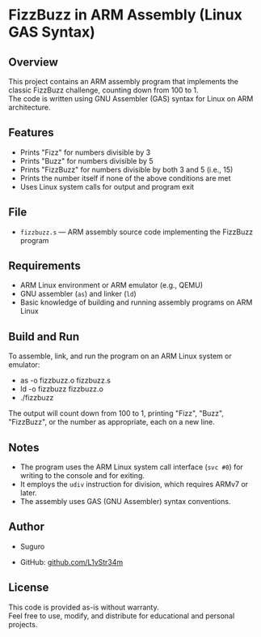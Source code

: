 # FizzBuzz in ARM Assembly (Linux GAS Syntax)

## Overview

This project contains an ARM assembly program that implements the classic FizzBuzz challenge, counting down from 100 to 1.  
The code is written using GNU Assembler (GAS) syntax for Linux on ARM architecture.

## Features

- Prints "Fizz" for numbers divisible by 3  
- Prints "Buzz" for numbers divisible by 5  
- Prints "FizzBuzz" for numbers divisible by both 3 and 5 (i.e., 15)  
- Prints the number itself if none of the above conditions are met  
- Uses Linux system calls for output and program exit

## File

- `fizzbuzz.s` — ARM assembly source code implementing the FizzBuzz program

## Requirements

- ARM Linux environment or ARM emulator (e.g., QEMU)  
- GNU assembler (`as`) and linker (`ld`)  
- Basic knowledge of building and running assembly programs on ARM Linux

## Build and Run

To assemble, link, and run the program on an ARM Linux system or emulator:

- as -o fizzbuzz.o fizzbuzz.s
- ld -o fizzbuzz fizzbuzz.o
- ./fizzbuzz


The output will count down from 100 to 1, printing "Fizz", "Buzz", "FizzBuzz", or the number as appropriate, each on a new line.

## Notes

- The program uses the ARM Linux system call interface (`svc #0`) for writing to the console and for exiting.  
- It employs the `udiv` instruction for division, which requires ARMv7 or later.  
- The assembly uses GAS (GNU Assembler) syntax conventions.

## Author

- Suguro

- GitHub: [github.com/L1vStr34m](https://github.com/L1vStr34m)

## License

This code is provided as-is without warranty.  
Feel free to use, modify, and distribute for educational and personal projects.
